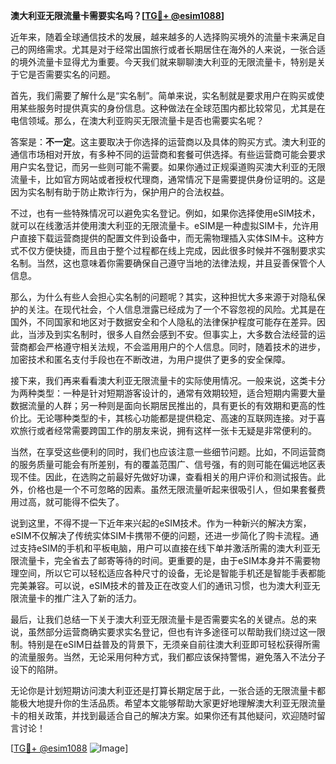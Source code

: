 **澳大利亚无限流量卡需要实名吗？[[TG💪+ @esim1088](https://t.me/s/esim1088)]**

近年来，随着全球通信技术的发展，越来越多的人选择购买境外的流量卡来满足自己的网络需求。尤其是对于经常出国旅行或者长期居住在海外的人来说，一张合适的境外流量卡显得尤为重要。今天我们就来聊聊澳大利亚的无限流量卡，特别是关于它是否需要实名的问题。

首先，我们需要了解什么是“实名制”。简单来说，实名制就是要求用户在购买或使用某些服务时提供真实的身份信息。这种做法在全球范围内都比较常见，尤其是在电信领域。那么，在澳大利亚购买无限流量卡是否也需要实名呢？

答案是：**不一定**。这主要取决于你选择的运营商以及具体的购买方式。澳大利亚的通信市场相对开放，有多种不同的运营商和套餐可供选择。有些运营商可能会要求用户实名登记，而另一些则可能不需要。如果你通过正规渠道购买澳大利亚的无限流量卡，比如官方网站或者授权代理商，通常情况下是需要提供身份证明的。这是因为实名制有助于防止欺诈行为，保护用户的合法权益。

不过，也有一些特殊情况可以避免实名登记。例如，如果你选择使用eSIM技术，就可以在线激活并使用澳大利亚的无限流量卡。eSIM是一种虚拟SIM卡，允许用户直接下载运营商提供的配置文件到设备中，而无需物理插入实体SIM卡。这种方式不仅方便快捷，而且由于整个过程都在线上完成，因此很多时候并不强制要求实名制。当然，这也意味着你需要确保自己遵守当地的法律法规，并且妥善保管个人信息。

那么，为什么有些人会担心实名制的问题呢？其实，这种担忧大多来源于对隐私保护的关注。在现代社会，个人信息泄露已经成为了一个不容忽视的风险。尤其是在国外，不同国家和地区对于数据安全和个人隐私的法律保护程度可能存在差异。因此，当涉及到实名制时，很多人自然会感到不安。但事实上，大多数合法经营的运营商都会严格遵守相关法规，不会滥用用户的个人信息。同时，随着技术的进步，加密技术和匿名支付手段也在不断改进，为用户提供了更多的安全保障。

接下来，我们再来看看澳大利亚无限流量卡的实际使用情况。一般来说，这类卡分为两种类型：一种是针对短期游客设计的，通常有效期较短，适合短期内需要大量数据流量的人群；另一种则是面向长期居民推出的，具有更长的有效期和更高的性价比。无论哪种类型的卡，其核心功能都是提供稳定、高速的互联网连接。对于喜欢旅行或者经常需要跨国工作的朋友来说，拥有这样一张卡无疑是非常便利的。

当然，在享受这些便利的同时，我们也应该注意一些细节问题。比如，不同运营商的服务质量可能会有所差别，有的覆盖范围广、信号强，有的则可能在偏远地区表现不佳。因此，在选购之前最好先做好功课，查看相关的用户评价和测试报告。此外，价格也是一个不可忽略的因素。虽然无限流量听起来很吸引人，但如果套餐费用过高，就可能得不偿失了。

说到这里，不得不提一下近年来兴起的eSIM技术。作为一种新兴的解决方案，eSIM不仅解决了传统实体SIM卡携带不便的问题，还进一步简化了购卡流程。通过支持eSIM的手机和平板电脑，用户可以直接在线下单并激活所需的澳大利亚无限流量卡，完全省去了邮寄等待的时间。更重要的是，由于eSIM本身并不需要物理空间，所以它可以轻松适应各种尺寸的设备，无论是智能手机还是智能手表都能完美兼容。可以说，eSIM技术的普及正在改变人们的通讯习惯，也为澳大利亚无限流量卡的推广注入了新的活力。

最后，让我们总结一下关于澳大利亚无限流量卡是否需要实名的关键点。总的来说，虽然部分运营商确实要求实名登记，但也有许多途径可以帮助我们绕过这一限制。特别是在eSIM日益普及的背景下，无须亲自前往澳大利亚即可轻松获得所需的流量服务。当然，无论采用何种方式，我们都应该保持警惕，避免落入不法分子设下的陷阱。

无论你是计划短期访问澳大利亚还是打算长期定居于此，一张合适的无限流量卡都能极大地提升你的生活品质。希望本文能够帮助大家更好地理解澳大利亚无限流量卡的相关政策，并找到最适合自己的解决方案。如果你还有其他疑问，欢迎随时留言讨论！

[[TG💪+ @esim1088](https://t.me/s/esim1088) ![Image](https://i.postimg.cc/4NQfJmqS/Snipaste-2025-05-13-00-14-12.png)]